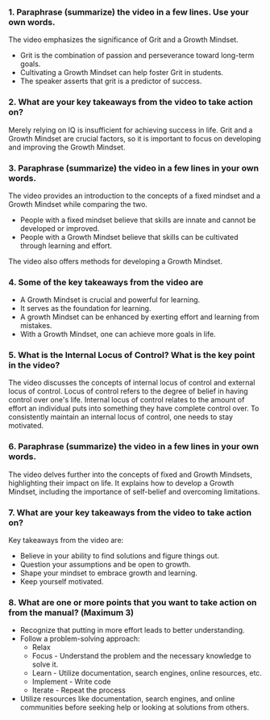 
### 1. Paraphrase (summarize) the video in a few lines. Use your own words.
The video emphasizes the significance of Grit and a Growth Mindset.
- Grit is the combination of passion and perseverance toward long-term goals.
- Cultivating a Growth Mindset can help foster Grit in students.
- The speaker asserts that grit is a predictor of success.

### 2. What are your key takeaways from the video to take action on?
Merely relying on IQ is insufficient for achieving success in life. Grit and a Growth Mindset are crucial factors, so it is important to focus on developing and improving the Growth Mindset.

### 3. Paraphrase (summarize) the video in a few lines in your own words.
The video provides an introduction to the concepts of a fixed mindset and a Growth Mindset while comparing the two.
- People with a fixed mindset believe that skills are innate and cannot be developed or improved.
- People with a Growth Mindset believe that skills can be cultivated through learning and effort.

The video also offers methods for developing a Growth Mindset.

### 4. Some of the key takeaways from the video are 
- A Growth Mindset is crucial and powerful for learning.
- It serves as the foundation for learning.
- A growth Mindset can be enhanced by exerting effort and learning from mistakes.
- With a Growth Mindset, one can achieve more goals in life.

### 5. What is the Internal Locus of Control? What is the key point in the video?
The video discusses the concepts of internal locus of control and external locus of control.
Locus of control refers to the degree of belief in having control over one's life.
Internal locus of control relates to the amount of effort an individual puts into something they have complete control over. To consistently maintain an internal locus of control, one needs to stay motivated.

### 6. Paraphrase (summarize) the video in a few lines in your own words.
The video delves further into the concepts of fixed and Growth Mindsets, highlighting their impact on life. It explains how to develop a Growth Mindset, including the importance of self-belief and overcoming limitations.
### 7. What are your key takeaways from the video to take action on?
Key takeaways from the video are:
- Believe in your ability to find solutions and figure things out.
- Question your assumptions and be open to growth.
- Shape your mindset to embrace growth and learning.
- Keep yourself motivated.

### 8. What are one or more points that you want to take action on from the manual? (Maximum 3)
- Recognize that putting in more effort leads to better understanding.
- Follow a problem-solving approach:
    - Relax
    - Focus - Understand the problem and the necessary knowledge to solve it.
    - Learn - Utilize documentation, search engines, online resources, etc.
    - Implement - Write code
    - Iterate - Repeat the process
- Utilize resources like documentation, search engines, and online communities before seeking help or looking at solutions from others.
